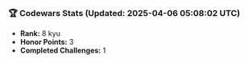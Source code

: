 ### 🏆 Codewars Stats (Updated: 2025-04-06 05:08:02 UTC)

- **Rank:** 8 kyu
- **Honor Points:** 3
- **Completed Challenges:** 1
